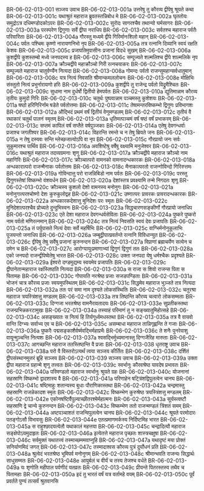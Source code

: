 BR-06-02-013-001	सञ्जय उवाच
BR-06-02-013-001a	उत्तरेषु तु कौरव्य द्वीपेषु श्रूयते कथा
BR-06-02-013-001c	यथाश्रुतं महाराज ब्रुवतस्तन्निबोध मे
BR-06-02-013-002a	घृततोयः समुद्रोऽत्र दधिमण्डोदकोऽपरः
BR-06-02-013-002c	सुरोदः सागरश्चैव तथान्यो घर्मसागरः
BR-06-02-013-003a	परस्परेण द्विगुणाः सर्वे द्वीपा नराधिप
BR-06-02-013-003c	सर्वतश्च महाराज पर्वतैः परिवारिताः
BR-06-02-013-004a	गौरस्तु मध्यमे द्वीपे गिरिर्मानःशिलो महान्
BR-06-02-013-004c	पर्वतः पश्चिमः कृष्णो नारायणनिभो नृप
BR-06-02-013-005a	तत्र रत्नानि दिव्यानि स्वयं रक्षति केशवः
BR-06-02-013-005c	प्रजापतिमुपासीनः प्रजानां विदधे सुखम्
BR-06-02-013-006a	कुशद्वीपे कुशस्तम्बो मध्ये जनपदस्य ह
BR-06-02-013-006c	सम्पूज्यते शल्मलिश्च द्वीपे शाल्मलिके नृप
BR-06-02-013-007a	क्रौञ्चद्वीपे महाक्रौञ्चो गिरी रत्नचयाकरः
BR-06-02-013-007c	सम्पूज्यते महाराज चातुर्वर्ण्येन नित्यदा
BR-06-02-013-008a	गोमन्दः पर्वतो राजन्सुमहान्सर्वधातुमान्
BR-06-02-013-008c	यत्र नित्यं निवसति श्रीमान्कमललोचनः
BR-06-02-013-008e	मोक्षिभिः संस्तुतो नित्यं प्रभुर्नारायणो हरिः
BR-06-02-013-009a	कुशद्वीपे तु राजेन्द्र पर्वतो विद्रुमैश्चितः
BR-06-02-013-009c	सुधामा नाम दुर्धर्षो द्वितीयो हेमपर्वतः
BR-06-02-013-010a	द्युतिमान्नाम कौरव्य तृतीयः कुमुदो गिरिः
BR-06-02-013-010c	चतुर्थः पुष्पवान्नाम पञ्चमस्तु कुशेशयः
BR-06-02-013-011a	षष्ठो हरिगिरिर्नाम षडेते पर्वतोत्तमाः
BR-06-02-013-011c	तेषामन्तरविष्कम्भो द्विगुणः प्रविभागशः
BR-06-02-013-012a	औद्भिदं प्रथमं वर्षं द्वितीयं वेणुमण्डलम्
BR-06-02-013-012c	तृतीयं वै रथाकारं चतुर्थं पालनं स्मृतम्
BR-06-02-013-013a	धृतिमत्पञ्चमं वर्षं षष्ठं वर्षं प्रभाकरम्
BR-06-02-013-013c	सप्तमं कापिलं वर्षं सप्तैते वर्षपुञ्जकाः
BR-06-02-013-014a	एतेषु देवगन्धर्वाः प्रजाश्च जगतीश्वर
BR-06-02-013-014c	विहरन्ति रमन्ते च न तेषु म्रियते जनः
BR-06-02-013-015a	न तेषु दस्यवः सन्ति म्लेच्छजात्योऽपि वा नृप
BR-06-02-013-015c	गौरप्रायो जनः सर्वः सुकुमारश्च पार्थिव
BR-06-02-013-016a	अवशिष्टेषु वर्षेषु वक्ष्यामि मनुजेश्वर
BR-06-02-013-016c	यथाश्रुतं महाराज तदव्यग्रमनाः शृणु
BR-06-02-013-017a	क्रौञ्चद्वीपे महाराज क्रौञ्चो नाम महागिरिः
BR-06-02-013-017c	क्रौञ्चात्परो वामनको वामनादन्धकारकः
BR-06-02-013-018a	अन्धकारात्परो राजन्मैनाकः पर्वतोत्तमः
BR-06-02-013-018c	मैनाकात्परतो राजन्गोविन्दो गिरिरुत्तमः
BR-06-02-013-019a	गोविन्दात्तु परो राजन्निबिडो नाम पर्वतः
BR-06-02-013-019c	परस्तु द्विगुणस्तेषां विष्कम्भो वंशवर्धन
BR-06-02-013-020a	देशांस्तत्र प्रवक्ष्यामि तन्मे निगदतः शृणु
BR-06-02-013-020c	क्रौञ्चस्य कुशलो देशो वामनस्य मनोनुगः
BR-06-02-013-021a	मनोनुगात्परश्चोष्णो देशः कुरुकुलोद्वह
BR-06-02-013-021c	उष्णात्परः प्रावरकः प्रावरादन्धकारकः
BR-06-02-013-022a	अन्धकारकदेशात्तु मुनिदेशः परः स्मृतः
BR-06-02-013-022c	मुनिदेशात्परश्चैव प्रोच्यते दुन्दुभिस्वनः
BR-06-02-013-023a	सिद्धचारणसङ्कीर्णो गौरप्रायो जनाधिप
BR-06-02-013-023c	एते देशा महाराज देवगन्धर्वसेविताः
BR-06-02-013-024a	पुष्करे पुष्करो नाम पर्वतो मणिरत्नमान्
BR-06-02-013-024c	तत्र नित्यं निवसति स्वयं देवः प्रजापतिः
BR-06-02-013-025a	तं पर्युपासते नित्यं देवाः सर्वे महर्षिभिः
BR-06-02-013-025c	वाग्भिर्मनोनुकूलाभिः पूजयन्तो जनाधिप
BR-06-02-013-026a	जम्बूद्वीपात्प्रवर्तन्ते रत्नानि विविधान्युत
BR-06-02-013-026c	द्वीपेषु तेषु सर्वेषु प्रजानां कुरुनन्दन
BR-06-02-013-027a	विप्राणां ब्रह्मचर्येण सत्येन च दमेन च
BR-06-02-013-027c	आरोग्यायुःप्रमाणाभ्यां द्विगुणं द्विगुणं ततः
BR-06-02-013-028a	एको जनपदो राजन्द्वीपेष्वेतेषु भारत
BR-06-02-013-028c	उक्ता जनपदा येषु धर्मश्चैकः प्रदृश्यते
BR-06-02-013-029a	ईश्वरो दण्डमुद्यम्य स्वयमेव प्रजापतिः
BR-06-02-013-029c	द्वीपानेतान्महाराज रक्षंस्तिष्ठति नित्यदा
BR-06-02-013-030a	स राजा स शिवो राजन्स पिता स पितामहः
BR-06-02-013-030c	गोपायति नरश्रेष्ठ प्रजाः सजडपण्डिताः
BR-06-02-013-031a	भोजनं चात्र कौरव्य प्रजाः स्वयमुपस्थितम्
BR-06-02-013-031c	सिद्धमेव महाराज भुञ्जते तत्र नित्यदा
BR-06-02-013-032a	ततः परं समा नाम दृश्यते लोकसंस्थितिः
BR-06-02-013-032c	चतुरश्रा महाराज त्रयस्त्रिंशत्तु मण्डलम्
BR-06-02-013-033a	तत्र तिष्ठन्ति कौरव्य चत्वारो लोकसम्मताः
BR-06-02-013-033c	दिग्गजा भरतश्रेष्ठ वामनैरावतादयः
BR-06-02-013-033e	सुप्रतीकस्तथा राजन्प्रभिन्नकरटामुखः
BR-06-02-013-034a	तस्याहं परिमाणं तु न सङ्ख्यातुमिहोत्सहे
BR-06-02-013-034c	असङ्ख्यातः स नित्यं हि तिर्यगूर्ध्वमधस्तथा
BR-06-02-013-035a	तत्र वै वायवो वान्ति दिग्भ्यः सर्वाभ्य एव च
BR-06-02-013-035c	असम्बाधा महाराज तान्निगृह्णन्ति ते गजाः
BR-06-02-013-036a	पुष्करैः पद्मसङ्काशैर्वर्ष्मवद्भिर्महाप्रभैः
BR-06-02-013-036c	ते शनैः पुनरेवाशु वायून्मुञ्चन्ति नित्यशः
BR-06-02-013-037a	श्वसद्भिर्मुच्यमानास्तु दिग्गजैरिह मारुताः
BR-06-02-013-037c	आगच्छन्ति महाराज ततस्तिष्ठन्ति वै प्रजाः
BR-06-02-013-038	धृतराष्ट्र उवाच
BR-06-02-013-038a	परो वै विस्तरोऽत्यर्थं त्वया सञ्जय कीर्तितः
BR-06-02-013-038c	दर्शितं द्वीपसंस्थानमुत्तरं ब्रूहि सञ्जय
BR-06-02-013-039	सञ्जय उवाच
BR-06-02-013-039a	उक्ता द्वीपा महाराज ग्रहान्मे शृणु तत्त्वतः
BR-06-02-013-039c	स्वर्भानुः कौरवश्रेष्ठ यावदेष प्रभावतः
BR-06-02-013-040a	परिमण्डलो महाराज स्वर्भानुः श्रूयते ग्रहः
BR-06-02-013-040c	योजनानां सहस्राणि विष्कम्भो द्वादशास्य वै
BR-06-02-013-041a	परिणाहेन षट्त्रिंशद्विपुलत्वेन चानघ
BR-06-02-013-041c	षष्टिमाहुः शतान्यस्य बुधाः पौराणिकास्तथा
BR-06-02-013-042a	चन्द्रमास्तु सहस्राणि राजन्नेकादश स्मृतः
BR-06-02-013-042c	विष्कम्भेण कुरुश्रेष्ठ त्रयस्त्रिंशत्तु मण्डलम्
BR-06-02-013-042e	एकोनषष्टिर्वैपुल्याच्छीतरश्मेर्महात्मनः
BR-06-02-013-043a	सूर्यस्त्वष्टौ सहस्राणि द्वे चान्ये कुरुनन्दन
BR-06-02-013-043c	विष्कम्भेण ततो राजन्मण्डलं त्रिंशतं समम्
BR-06-02-013-044a	अष्टपञ्चाशतं राजन्विपुलत्वेन चानघ
BR-06-02-013-044c	श्रूयते परमोदारः पतङ्गोऽसौ विभावसुः
BR-06-02-013-044e	एतत्प्रमाणमर्कस्य निर्दिष्टमिह भारत
BR-06-02-013-045a	स राहुश्छादयत्येतौ यथाकालं महत्तया
BR-06-02-013-045c	चन्द्रादित्यौ महाराज सङ्क्षेपोऽयमुदाहृतः
BR-06-02-013-046a	इत्येतत्ते महाराज पृच्छतः शास्त्रचक्षुषा
BR-06-02-013-046c	सर्वमुक्तं यथातत्त्वं तस्माच्छममवाप्नुहि
BR-06-02-013-047a	यथादृष्टं मया प्रोक्तं सनिर्याणमिदं जगत्
BR-06-02-013-047c	तस्मादाश्वस कौरव्य पुत्रं दुर्योधनं प्रति
BR-06-02-013-048a	श्रुत्वेदं भरतश्रेष्ठ भूमिपर्व मनोनुगम्
BR-06-02-013-048c	श्रीमान्भवति राजन्यः सिद्धार्थः साधुसम्मतः
BR-06-02-013-048e	आयुर्बलं च वीर्यं च तस्य तेजश्च वर्धते
BR-06-02-013-049a	यः शृणोति महीपाल पर्वणीदं यतव्रतः
BR-06-02-013-049c	प्रीयन्ते पितरस्तस्य तथैव च पितामहाः
BR-06-02-013-050a	इदं तु भारतं वर्षं यत्र वर्तामहे वयम्
BR-06-02-013-050c	पूर्वं प्रवर्तते पुण्यं तत्सर्वं श्रुतवानसि
